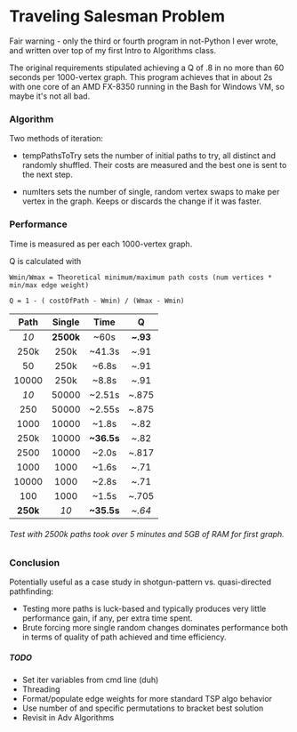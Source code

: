 # Traveling Salesman Problem

Fair warning - only the third or fourth program in not-Python I ever wrote, and written over top of my first Intro to Algorithms class. 

The original requirements stipulated achieving a Q of .8 in no more than 60 seconds per 1000-vertex graph. This program achieves that in about 2s with one core of an AMD FX-8350 running in the Bash for Windows VM, so maybe it's not all bad.

### Algorithm

Two methods of iteration: 

* tempPathsToTry sets the number of initial paths to try, all distinct and randomly shuffled. Their costs are measured and the best one is sent to the next step.

* numIters sets the number of single, random vertex swaps to make per vertex in the graph. Keeps or discards the change if it was faster.

### Performance

Time is measured as per each 1000-vertex graph.

Q is calculated with 
```
Wmin/Wmax = Theoretical minimum/maximum path costs (num vertices * min/max edge weight)

Q = 1 - ( costOfPath - Wmin) / (Wmax - Wmin)
```

|   Path   |  Single   |    Time    |     Q    |
|:--------:|:---------:|:----------:|:--------:|
|  *10*    | **2500k** |  ~60s      | **~.93** |
|  250k    |  250k     |  ~41.3s    | ~.91     |
|  50      |  250k     |  ~6.8s     | ~.91     |
|  10000   |  250k     |  ~8.8s     | ~.91     |
|  *10*    |  50000    |  ~2.51s    | ~.875    |
|  250     |  50000    |  ~2.55s    | ~.875    |
|  1000    |  10000    |  ~1.8s     | ~.82     |
|  250k    |  10000    | **~36.5s** | ~.82     |
|  2500    |  10000    |  ~2.0s     | ~.817    |
|  1000    |  1000     |  ~1.6s     | ~.71     |
|  10000   |  1000     |  ~2.8s     | ~.71     |
|  100     |  1000     |  ~1.5s     | ~.705    |
| **250k** |  *10*     | **~35.5s** | *~.64*   |

###### Test with 2500k paths took over 5 minutes and 5GB of RAM for first graph.

### Conclusion

Potentially useful as a case study in shotgun-pattern vs. quasi-directed pathfinding:
* Testing more paths is luck-based and typically produces very little performance gain, if any, per extra time spent.
* Brute forcing more single random changes dominates performance both in terms of quality of path achieved and time efficiency.

##### TODO
* Set iter variables from cmd line (duh)
* Threading
* Format/populate edge weights for more standard TSP algo behavior
* Use number of and specific permutations to bracket best solution 
* Revisit in Adv Algorithms
